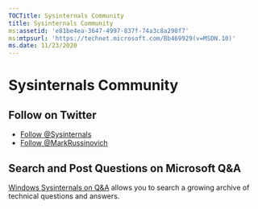 ```yaml
---
TOCTitle: Sysinternals Community
title: Sysinternals Community
ms:assetid: 'e81be4ea-3647-4997-837f-74a3c8a298f7'
ms:mtpsurl: 'https://technet.microsoft.com/Bb469929(v=MSDN.10)'
ms.date: 11/23/2020
---
```


# Sysinternals Community

## Follow on Twitter

- [Follow @Sysinternals](https://twitter.com/Sysinternals)  
- [Follow @MarkRussinovich](https://twitter.com/markrussinovich)

## Search and Post Questions on Microsoft Q&A

[Windows Sysinternals on Q&A](https://aka.ms/sysint-forums) allows you to search a growing archive of technical questions and answers.
